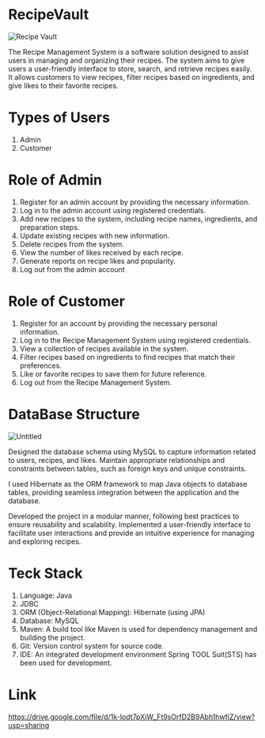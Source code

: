 # RecipeVault 

![Recipe Vault](https://github.com/Shashanksarojj/-foamy-language-9425/assets/66843256/261d1f7f-2c9a-4c06-a846-01744696e247)

The Recipe Management System is a software solution designed to assist users in managing and organizing their recipes. The system aims to give users a user-friendly interface to store, search, and retrieve recipes easily. It allows customers to view recipes, filter recipes based on ingredients, and give likes to their favorite recipes.


# Types of Users

1. Admin
2. Customer
   
# Role of Admin

1. Register for an admin account by providing the necessary information.
2. Log in to the admin account using registered credentials.
3. Add new recipes to the system, including recipe names, ingredients, and preparation steps.
4. Update existing recipes with new information.
5. Delete recipes from the system.
6. View the number of likes received by each recipe.
7. Generate reports on recipe likes and popularity.
8. Log out from the admin account
 

# Role of Customer

1. Register for an account by providing the necessary personal information.
2. Log in to the Recipe Management System using registered credentials.
3. View a collection of recipes available in the system.
4. Filter recipes based on ingredients to find recipes that match their preferences.
5. Like or favorite recipes to save them for future reference.
6. Log out from the Recipe Management System.

# DataBase Structure

![Untitled](https://github.com/Shashanksarojj/-foamy-language-9425/assets/66843256/575b1a5d-0c70-4de1-bbc9-d15c56db6422)

Designed the database schema using MySQL to capture information related to users, recipes, and likes.
Maintain appropriate relationships and constraints between tables, such as foreign keys and unique constraints.



I used Hibernate as the ORM framework to map Java objects to database tables, providing seamless integration between the application and the database.

Developed the project in a modular manner, following best practices to ensure reusability and scalability.
Implemented a user-friendly interface to facilitate user interactions and provide an intuitive experience for managing and exploring recipes.

# Teck Stack

1. Language: Java
2. JDBC
3. ORM (Object-Relational Mapping): Hibernate (using JPA)
4. Database: MySQL
5. Maven: A build tool like Maven is used for dependency management and building the project.
6. Git: Version control system for source code.
7. IDE: An integrated development environment Spring TOOL Suit(STS) has been used for development.

# Link
https://drive.google.com/file/d/1k-Iodt7pXiW_Ft9sOrfD2B9Abh1hwfjZ/view?usp=sharing







